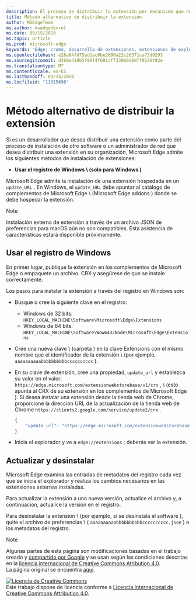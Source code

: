 ```yaml
---
description: El proceso de distribuir la extensión por mecanismo que no sean almacenes verificados
title: Método alternativo de distribuir la extensión
author: MSEdgeTeam
ms.author: msedgedevrel
ms.date: 09/15/2020
ms.topic: article
ms.prod: microsoft-edge
keywords: 'Edge: cromo, desarrollo de extensiones, extensiones de explorador, complementos, centro de Partners, desarrollador'
ms.openlocfilehash: e28a84fd75ad1ac0be2000a22c26371ca73d0293
ms.sourcegitcommit: d360e419b5f96f4f691cf7330b0d8dff9126f82e
ms.translationtype: MT
ms.contentlocale: es-ES
ms.lasthandoff: 09/15/2020
ms.locfileid: "11015698"
---
```

# Método alternativo de distribuir la extensión  

Si es un desarrollador que desea distribuir una extensión como parte del proceso de instalación de otro software o un administrador de red que desea distribuir una extensión en su organización, Microsoft Edge admite los siguientes métodos de instalación de extensiones:  

*   **Usar el registro de Windows \ (solo para Windows \)**  

Microsoft Edge admite la instalación de una extensión hospedada en un `update_URL` .  En Windows, el `update_URL` debe apuntar al catálogo de complementos de Microsoft Edge \ (Microsoft Edge addons \) donde se debe hospedar la extensión.  

> [!NOTE]
> Instalación externa de extensión a través de un archivo JSON de preferencias para macOS <!--and Linux--> aún no son compatibles.  Esta asistencia de características estará disponible próximamente.

## Usar el registro de Windows  

En primer lugar, publique la extensión en los complementos de Microsoft Edge o empaquete un archivo. CRX y asegúrese de que se instale correctamente.  

Los pasos para instalar la extensión a través del registro en Windows son:  

*   Busque o cree la siguiente clave en el registro:  
    *   Windows de 32 bits:  `HKEY_LOCAL_MACHINE\Software\Microsoft\Edge\Extensions`  
    *   Windows de 64 bits:  `HKEY_LOCAL_MACHINE\Software\Wow6432Node\Microsoft\Edge\Extensions`  
*   Cree una nueva clave \ (carpeta \) en la clave Extensions con el mismo nombre que el identificador de la extensión \ (por ejemplo, `aaaaaaaaaabbbbbbbbbbcccccccccc` \).  
*   En su clave de extensión, cree una propiedad, `update_url` y establezca su valor en el valor: `https://edge.microsoft.com/extensionwebstorebase/v1/crx` , \ (esto apunta al CRX de su extensión en los complementos de Microsoft Edge \). Si desea instalar una extensión desde la tienda web de Chrome, proporcione la dirección URL de la actualización de la tienda web de Chrome `https://clients2.google.com/service/update2/crx` .  
    
    ```javascript
    {
        "update_url": "https://edge.microsoft.com/extensionwebstorebase/v1/crx"
    }
    ```  
    
*   Inicia el explorador y ve a `edge://extensions` ; deberás ver la extensión.  

## Actualizar y desinstalar  

Microsoft Edge examina las entradas de metadatos del registro cada vez que se inicia el explorador y realiza los cambios necesarios en las extensiones externas instaladas.  

Para actualizar la extensión a una nueva versión, actualice el archivo y, a continuación, actualice la versión en el registro.  

Para desinstalar la extensión \ (por ejemplo, si se desinstala el software \), quite el archivo de preferencias \ ( `aaaaaaaaaabbbbbbbbbbcccccccccc.json` \) o los metadatos del registro.  

<!-- image links -->  

<!-- links -->  

> [!NOTE]
> Algunas partes de esta página son modificaciones basadas en el trabajo creado y [compartido por Google][GoogleSitePolicies] y se usan según las condiciones descritas en la [licencia internacional de Creative Commons Atribution 4,0][CCA4IL].  
> La página original se encuentra [aquí](https://developer.chrome.com/apps/external_extensions).  

[![Licencia de Creative Commons][CCby4Image]][CCA4IL]  
Este trabajo dispone de licencia conforme a [Licencia internacional de Creative Commons Attribution 4.0][CCA4IL].  

[CCA4IL]: https://creativecommons.org/licenses/by/4.0  
[CCby4Image]: https://i.creativecommons.org/l/by/4.0/88x31.png  
[GoogleSitePolicies]: https://developers.google.com/terms/site-policies
